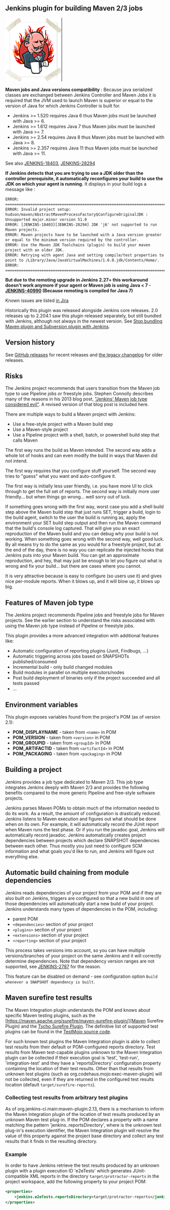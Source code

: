 ## Jenkins plugin for building Maven 2/3 jobs

![](docs/images/hn.png)

**Maven jobs and Java versions compatibility** : Because java serialized classes are exchanged
between Jenkins Controller and Maven Jobs it is required that the JVM used
to launch Maven is superior or equal to the version of Java for which
Jenkins Controller is built for.

-   Jenkins \>= 1.520 requires Java 6 thus Maven jobs must be launched
    with Java \>= 6.
-   Jenkins \>= 1.612 requires Java 7 thus Maven jobs must be launched
    with Java \>= 7.
-   Jenkins \>= 2.54 requires Java 8 thus Maven jobs must be launched
    with Java \>= 8.
-   Jenkins \>= 2.357 requires Java 11 thus Maven jobs must be launched
    with Java \>= 11.

See also
[JENKINS-18403](https://issues.jenkins.io/browse/JENKINS-18403),
[JENKINS-28294](https://issues.jenkins.io/browse/JENKINS-28294)

**If Jenkins detects that you are trying to use a JDK older than the
controller prerequisite, it automatically reconfigures your build to use the
JDK on which your agent is running.** It displays in your build logs a
message like :

```
ERROR: ================================================================================
ERROR: Invalid project setup: hudson/maven/AbstractMavenProcessFactory$ConfigureOriginalJDK : Unsupported major.minor version 51.0
ERROR: [JENKINS-18403][JENKINS-28294] JDK 'j6' not supported to run Maven projects.
ERROR: Maven projects have to be launched with a Java version greater or equal to the minimum version required by the controller.
ERROR: Use the Maven JDK Toolchains (plugin) to build your maven project with an older JDK.
ERROR: Retrying with agent Java and setting compile/test properties to point to /Library/Java/JavaVirtualMachines/1.6.0.jdk/Contents/Home/.
ERROR: ================================================================================
```

**But due to the remoting upgrade in Jenkins 2.27+ this workaround
doesn't work anymore if your agent or Maven job is using Java \< 7 -
[JENKINS-40990](https://issues.jenkins.io/browse/JENKINS-40990)
(Because remoting is compiled for Java 7)**

Known issues are listed [in Jira](https://issues.jenkins.io/issues/?jql=resolution%20is%20EMPTY%20and%20component%3D16033)

Historically this plugin was released alongside Jenkins core releases.
2.0 releases up to 2.204.1 saw this plugin released separately, but still bundled
with Jenkins, although not always in the newest version.
See [Stop bundling Maven plugin and Subversion plugin with Jenkins](https://www.jenkins.io/doc/upgrade-guide/2.204/#stop-bundling-maven-plugin-and-subversion-plugin-with-jenkins).

## Version history

See [GitHub releases](https://github.com/jenkinsci/maven-plugin/releases) for recent releases and [the legacy changelog](https://github.com/jenkinsci/maven-plugin/blob/maven-plugin-3.19/CHANGELOG.md) for older releases.

## Risks

The Jenkins project recommends that users transition from the Maven job type to use Pipeline jobs or freestyle jobs.
Stephen Connolly describes many of the reasons in his 2013 blog post, ["Jenkins' Maven job type considered evil"](http://javaadventure.blogspot.com/2013/11/jenkins-maven-job-type-considered-evil.html).
A revised version of that blog post is included here.

There are multiple ways to build a Maven project with Jenkins:

* Use a free-style project with a Maven build step
* Use a Maven-style project
* Use a Pipeline project with a shell, batch, or powershell build step that calls Maven

The first way runs the build as Maven intended.
The second way adds a whole lot of hooks and can even modify the build in ways that Maven did not intend.

The first way requires that you configure stuff yourself.
The second way tries to "guess" what you want and auto-configure it.

The first way is initially less user friendly, i.e. you have more UI to click through to get the full set of reports.
The second way is initially more user friendly... but when things go wrong... well sorry out of luck.

If something goes wrong with the first way, worst case you add a shell build step above the Maven build step that just runs SET, trigger a build, login to the build agent, switch to the user the build is running as, apply the environment your SET build step output and then run the Maven command that the build's console log captured.
That will give you an exact reproduction of the Maven build and you can debug why your build is not working.
When something goes wrong with the second way, well good luck.
By all means try to do the same as you would for a freestyle project, but at the end of the day, there is no way you can replicate the injected hooks that Jenkins puts into your Maven build.
You can get an approximate reproduction, and hey, that may just be enough to let you figure out what is wrong and fix your build... but there are cases where you cannot.

It is very attractive because is easy to configure (so users use it) and gives nice per-module reports.
When it blows up, and it will blow up, it blows up big.

## Features of Maven job type

The Jenkins project recommends Pipeline jobs and freestyle jobs for Maven projects.
See the earlier section to understand the risks associated with using the Maven job type instead of Pipeline or freestyle jobs.

This plugin provides a more advanced integration with additional features like:

-   Automatic configuration of reporting plugins (Junit, Findbugs, ...)
-   Automatic triggering across jobs based on SNAPSHOTs published/consumed
-   Incremental build - only build changed modules
-   Build modules in parallel on multiple executors/nodes
-   Post build deployment of binaries only if the project succeeded and all tests passed
-   ...

## Environment variables

This plugin exposes variables found from the project's POM (as of version 2.1):

-   **POM\_DISPLAYNAME** - taken from `<name>` in POM
-   **POM\_VERSION** - taken from `<version>` in POM
-   **POM\_GROUPID** - taken from `<groupId>` in POM
-   **POM\_ARTIFACTID** - taken from `<artifactId>` in POM
-   **POM\_PACKAGING** - taken from `<packaging>` in POM

## Building a project

Jenkins provides a job type dedicated to Maven 2/3.
This job type integrates Jenkins deeply with Maven 2/3 and provides the following benefits compared to the more generic Pipeline and free-style software projects.

Jenkins parses Maven POMs to obtain much of the information needed to do its work.
As a result, the amount of configuration is drastically reduced.
Jenkins listens to Maven execution and figures out what should be done when on its own.
For example, it will automatically record the JUnit report when Maven runs the test phase.
Or if you run the javadoc goal, Jenkins will automatically record javadoc.
Jenkins automatically creates project dependencies between projects which declare SNAPSHOT dependencies between each other.
Thus mostly you just need to configure SCM information and what goals you'd like to run, and Jenkins will figure out everything else.

## Automatic build chaining from module dependencies

Jenkins reads dependencies of your project from your POM and if they are also built on Jenkins, triggers are configured so that a new build in one of those dependencies will automatically start a new build of your project.
Jenkins understands many types of dependencies in the POM, including:

* parent POM
* `<dependencies>` section of your project
* `<plugins>` section of your project
* `<extensions>` section of your project
* `<reporting>` section of your project

This process takes versions into account, so you can have multiple versions/branches of your project on the same Jenkins and it will correctly determine dependencies.
Note that dependency version ranges are not supported, see [JENKINS-2787](https://issues.jenkins.io/browse/JENKINS-2787) for the reason.

This feature can be disabled on demand - see configuration option `Build whenever a SNAPSHOT dependency is built`.

## Maven surefire test results

The Maven Integration plugin understands the POM and knows about specific Maven testing plugins, such as the [https://maven.apache.org/surefire/maven-surefire-plugin/](Maven Surefire Plugin) and the [Tycho Surefire Plugin](https://www.eclipse.org/tycho/sitedocs/tycho-surefire-plugin/plugin-info.html).
The definitive list of supported test plugins can be found in the [TestMojo source code](https://github.com/jenkinsci/maven-plugin/blob/master/src/main/java/hudson/maven/reporters/TestMojo.java).

For such known test plugins the Maven Integration plugin is able to collect test results from their default or POM-configured reports directory.
Test results from Maven test-capable plugins unknown to the Maven Integration plugin can be collected if their execution goal is 'test', 'test-run', 'integration-test' and they have a 'reportsDirectory' configuration property containing the location of their test results.
Other than that results from unknown test plugins (such as org.codehaus.mojo:exec-maven-plugin) will not be collected, even if they are returned in the configured test results location (default `target/surefire-reports`).

### Collecting test results from arbitrary test plugins

As of org.jenkins-ci.main:maven-plugin:2.13, there is a mechanism to inform the Maven Integration plugin of the location of test results produced by an unknown Maven test plug-in.
If the POM declares a property with a name matching the pattern 'jenkins.<plugin-execution-id>.reportsDirectory', where <plugin-execution-id> is the unknown test plug-in's execution identifier, the Maven Integration plugin will resolve the value of this property against the project base directory and collect any test results that it finds in the resulting directory.

### Example

In order to have Jenkins retrieve the test results produced by an unknown plugin with a plugin execution ID 'e2eTests' which generates JUnit-compatible XML reports in the directory `target/protractor-reports` in the project workspace, add the following property to your project POM:

```xml
<properties>
    <jenkins.e2eTests.reportsDirectory>target/protractor-reports</jenkins.e2eTests.reportsDirectory>
</properties>
```
